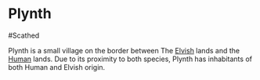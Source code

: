 # Plynth
#Scathed 

Plynth is a small village on the border between The [Elvish](Elves.md) lands and the [Human](Humans.md) lands. Due to its proximity to both species, Plynth has inhabitants of both Human and Elvish origin. 

